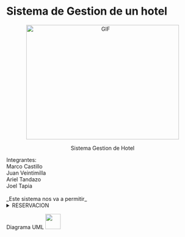 # Sistema de Gestion de un hotel
<div align="center">
<p><img src="https://github.com/145548109/Sistema-gestion-hotel/assets/166523628/39f576b9-2c23-4f04-bddf-7bf50456d1cc" alt="GIF" width="400" height="300"></p><p><a<br>

Sistema Gestion de Hotel<br>
<div align="left">
Integrantes:<br>
<summary>Marco Castillo
<summary>Juan Veintimilla 
<summary>Ariel Tandazo 
<summary>Joel Tapia<br>
<br>
_Este sistema nos va a permitir_<br>
<details><summary>RESERVACION</summary>
  <summary>Preguntar cuantas personas se van a hospedar
  <summary>Verificar si hay la capacidad para hospedarlos
  <summary>Cheking (cuando ingreasmos al hotel) y chekout(cuando salimos del hotel  
</details>

Diagrama UML 
<img src="https://i.gifer.com/NKM.gif" width="40px"></summary>
 
  
